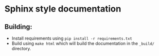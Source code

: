 # Sphinx style documentation

## Building:
- Install requirements using `pip install -r requirements.txt`
- Build using `make html` which will build the documentation in the `_build/` directory.